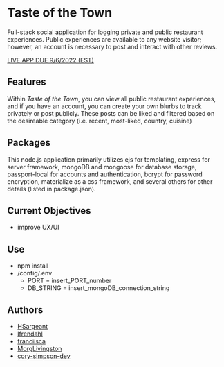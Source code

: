 # Taste of the Town

Full-stack social application for logging private and public restaurant experiences. Public experiences are available to any website visitor; however, an account is necessary to post and interact with other reviews.

[LIVE APP DUE 9/6/2022 (EST)](https://www.google.com/ "Taste of the Town")

## Features

Within *Taste of the Town*, you can view all public restaurant experiences, and if you have an account, you can create your own blurbs to track privately or post publicly. These posts can be liked and filtered based on the desireable category (i.e. recent, most-liked, country, cuisine)

## Packages

This node.js application primarily utilizes ejs for templating, express for server framework, mongoDB and mongoose for database storage, passport-local for accounts and authentication, bcrypt for password encryption, materialize as a css framework, and several others for other details (listed in package.json).

## Current Objectives

- improve UX/UI

## Use

- npm install
- /config/.env
  - PORT = insert_PORT_number
  - DB_STRING = insert_mongoDB_connection_string

## Authors

- [HSargeant](https://github.com/HSargeant "HSargeant Github")
- [lfrendahl](https://github.com/lfrendahl "lfrendahl Github")
- [franciisca](https://github.com/franciisca "franciisca Github")
- [MorgLivingston](https://github.com/MorgLivingston "MorgLivingston Github")
- [cory-simpson-dev](https://github.com/cory-simpson-dev "cory-simpson-dev Github")